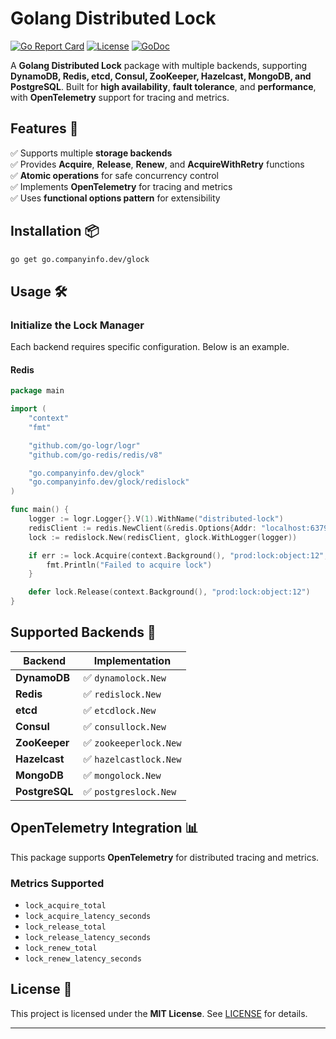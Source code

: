 # Golang Distributed Lock

[![Go Report Card](https://goreportcard.com/badge/github.com/companyinfo/glock)](https://goreportcard.com/report/github.com/companyinfo/glock)
[![License](https://img.shields.io/github/license/companyinfo/glock)](LICENSE)
[![GoDoc](https://pkg.go.dev/badge/github.com/companyinfo/glock.svg)](https://pkg.go.dev/github.com/companyinfo/glock)

A **Golang Distributed Lock** package with multiple backends, supporting **DynamoDB, Redis, etcd, Consul, ZooKeeper, Hazelcast, MongoDB, and PostgreSQL**. Built for **high availability**, **fault tolerance**, and **performance**, with **OpenTelemetry** support for tracing and metrics.

## Features 🚀
✅ Supports multiple **storage backends**  
✅ Provides **Acquire**, **Release**, **Renew**, and **AcquireWithRetry** functions  
✅ **Atomic operations** for safe concurrency control  
✅ Implements **OpenTelemetry** for tracing and metrics  
✅ Uses **functional options pattern** for extensibility  

## Installation 📦
```sh
go get go.companyinfo.dev/glock
```

## Usage 🛠️

### Initialize the Lock Manager
Each backend requires specific configuration. Below is an example.

#### **Redis**
```go
package main

import (
    "context"
    "fmt"

    "github.com/go-logr/logr"
    "github.com/go-redis/redis/v8"

    "go.companyinfo.dev/glock"
    "go.companyinfo.dev/glock/redislock"
)

func main() {
    logger := logr.Logger{}.V(1).WithName("distributed-lock")
    redisClient := redis.NewClient(&redis.Options{Addr: "localhost:6379"})
    lock := redislock.New(redisClient, glock.WithLogger(logger))

    if err := lock.Acquire(context.Background(), "prod:lock:object:12", 10); err != nil {
        fmt.Println("Failed to acquire lock")
    }

    defer lock.Release(context.Background(), "prod:lock:object:12")
}
```

## Supported Backends 🔌
| Backend        | Implementation                     |
|----------------|------------------------------------|
| **DynamoDB**   | ✅ `dynamolock.New`                 |
| **Redis**      | ✅ `redislock.New`                  |
| **etcd**       | ✅ `etcdlock.New`           |
| **Consul**     | ✅ `consullock.New`         |
| **ZooKeeper**  | ✅ `zookeeperlock.New` |
| **Hazelcast**  | ✅ `hazelcastlock.New` |
| **MongoDB**    | ✅ `mongolock.New`         |
| **PostgreSQL** | ✅ `postgreslock.New`   |

## OpenTelemetry Integration 📊
This package supports **OpenTelemetry** for distributed tracing and metrics.

### **Metrics Supported**
- `lock_acquire_total`
- `lock_acquire_latency_seconds`
- `lock_release_total`
- `lock_release_latency_seconds`
- `lock_renew_total`
- `lock_renew_latency_seconds`

## License 📜
This project is licensed under the **MIT License**. See [LICENSE](LICENSE) for details.

---
